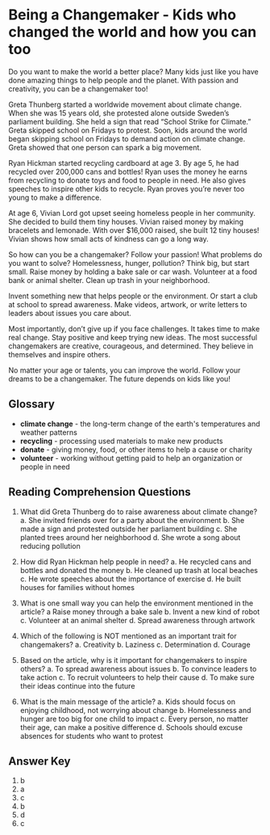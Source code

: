 # Being a Changemaker - Kids who changed the world and how you can too

Do you want to make the world a better place? Many kids just like you have done amazing things to help people and the planet. With passion and creativity, you can be a changemaker too!

Greta Thunberg started a worldwide movement about climate change. When she was 15 years old, she protested alone outside Sweden’s parliament building. She held a sign that read “School Strike for Climate.” Greta skipped school on Fridays to protest. Soon, kids around the world began skipping school on Fridays to demand action on climate change. Greta showed that one person can spark a big movement.

Ryan Hickman started recycling cardboard at age 3. By age 5, he had recycled over 200,000 cans and bottles! Ryan uses the money he earns from recycling to donate toys and food to people in need. He also gives speeches to inspire other kids to recycle. Ryan proves you’re never too young to make a difference.

At age 6, Vivian Lord got upset seeing homeless people in her community. She decided to build them tiny houses. Vivian raised money by making bracelets and lemonade. With over $16,000 raised, she built 12 tiny houses! Vivian shows how small acts of kindness can go a long way.

So how can you be a changemaker? Follow your passion! What problems do you want to solve? Homelessness, hunger, pollution? Think big, but start small. Raise money by holding a bake sale or car wash. Volunteer at a food bank or animal shelter. Clean up trash in your neighborhood.

Invent something new that helps people or the environment. Or start a club at school to spread awareness. Make videos, artwork, or write letters to leaders about issues you care about.

Most importantly, don’t give up if you face challenges. It takes time to make real change. Stay positive and keep trying new ideas. The most successful changemakers are creative, courageous, and determined. They believe in themselves and inspire others.

No matter your age or talents, you can improve the world. Follow your dreams to be a changemaker. The future depends on kids like you!

## Glossary

- **climate change** - the long-term change of the earth's temperatures and weather patterns
- **recycling** - processing used materials to make new products
- **donate** - giving money, food, or other items to help a cause or charity
- **volunteer** - working without getting paid to help an organization or people in need

## Reading Comprehension Questions

1. What did Greta Thunberg do to raise awareness about climate change?
   a. She invited friends over for a party about the environment
   b. She made a sign and protested outside her parliament building
   c. She planted trees around her neighborhood
   d. She wrote a song about reducing pollution

2. How did Ryan Hickman help people in need?
   a. He recycled cans and bottles and donated the money
   b. He cleaned up trash at local beaches
   c. He wrote speeches about the importance of exercise
   d. He built houses for families without homes

3. What is one small way you can help the environment mentioned in the article?
   a Raise money through a bake sale
   b. Invent a new kind of robot
   c. Volunteer at an animal shelter
   d. Spread awareness through artwork

4. Which of the following is NOT mentioned as an important trait for changemakers?
   a. Creativity
   b. Laziness
   c. Determination
   d. Courage

5. Based on the article, why is it important for changemakers to inspire others?
   a. To spread awareness about issues
   b. To convince leaders to take action
   c. To recruit volunteers to help their cause
   d. To make sure their ideas continue into the future

6. What is the main message of the article?
   a. Kids should focus on enjoying childhood, not worrying about change
   b. Homelessness and hunger are too big for one child to impact
   c. Every person, no matter their age, can make a positive difference
   d. Schools should excuse absences for students who want to protest

## Answer Key

1. b
2. a
3. c
4. b
5. d
6. c
